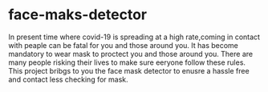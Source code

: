 # face-maks-detector
In present time where covid-19 is spreading at a high rate,coming in contact with peaple can be fatal for you and those around you.
It has become mandatory to wear mask to proctect you and those around you.
There are many people risking their lives to make sure eeryone follow these rules.
This project bribgs to you the face mask detector to enusre a hassle free and contact less checking for mask.
